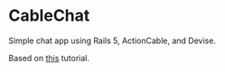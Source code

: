 # CableChat
Simple chat app using Rails 5, ActionCable, and Devise.

Based on [this](https://www.sitepoint.com/create-a-chat-app-with-rails-5-actioncable-and-devise/) tutorial.


